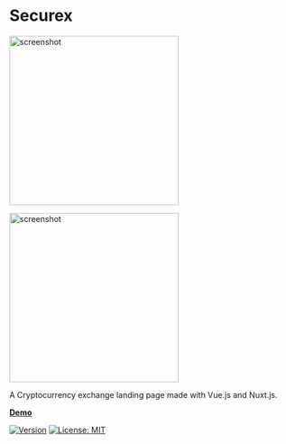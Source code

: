 <h1>Securex</h1>
<p>
  <a href="https://d3yke2nhq6cm6.cloudfront.net" target="_blank">
    <img alt="screenshot" width="300" src="https://d3yke2nhq6cm6.cloudfront.net/img/mockup.png">
  </a>
</p>
<p>
  <a href="https://d3yke2nhq6cm6.cloudfront.net" target="_blank">
    <img alt="screenshot" width="300" src="https://d3yke2nhq6cm6.cloudfront.net/img/mockup.png">
  </a>
</p>

<p>A Cryptocurrency exchange landing page made with Vue.js and Nuxt.js.</p>

[**Demo**](https://d3yke2nhq6cm6.cloudfront.net/)<br>

[![Version](https://badge.fury.io/gh/tterb%2FHyde.svg)](https://badge.fury.io/gh/tterb%2FHyde)
[![License: MIT](https://img.shields.io/badge/License-MIT-yellow.svg)](https://opensource.org/licenses/MIT)
